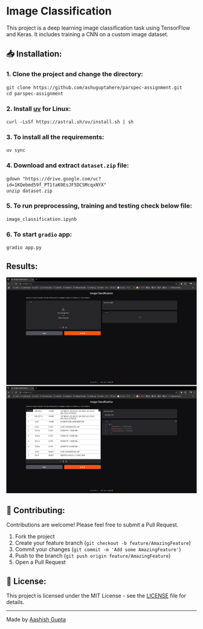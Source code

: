 # Image Classification

This project is a deep learning image classification task using TensorFlow and Keras. It includes training a CNN on a custom image dataset.

## 📥 Installation:

### 1. Clone the project and change the directory:

```
git clone https://github.com/ashuguptahere/parspec-assignment.git
cd parspec-assignment
```

### 2. Install [uv](https://docs.astral.sh/uv/getting-started/installation/) for Linux:
```
curl -LsSf https://astral.sh/uv/install.sh | sh
```

### 3. To install all the requirements:
```
uv sync
```

### 4. Download and extract `dataset.zip` file:
```
gdown "https://drive.google.com/uc?id=1KQebmd59f_PT1taK0EsJF5DCSMcqxNYX"
unzip dataset.zip
```

### 5. To run preprocessing, training and testing check below file:
```
image_classification.ipynb
```

### 6. To start `gradio` app:

```
gradio app.py
```

## Results:
![](assets/img1.png)
![](assets/img2.png)

## 🤝 Contributing:

Contributions are welcome! Please feel free to submit a Pull Request.

1. Fork the project
2. Create your feature branch (`git checkout -b feature/AmazingFeature`)
3. Commit your changes (`git commit -m 'Add some AmazingFeature'`)
4. Push to the branch (`git push origin feature/AmazingFeature`)
5. Open a Pull Request

## 📝 License:

This project is licensed under the MIT License - see the [LICENSE](LICENSE) file for details.

---
Made by [Aashish Gupta](https://github.com/ashuguptahere)